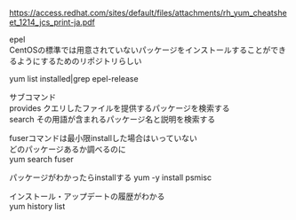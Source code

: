 
https://access.redhat.com/sites/default/files/attachments/rh_yum_cheatsheet_1214_jcs_print-ja.pdf  


epel  
CentOSの標準では用意されていないパッケージをインストールすることができるようにするためのリポジトリらしい  

yum list installed|grep epel-release  




サブコマンド   
provides クエリしたファイルを提供するパッケージを検索する  
search その用語が含まれるパッケージ名と説明を検索する  


fuserコマンドは最小限installした場合はいっていない  
どのパッケージあるか調べるのに  
yum search fuser 

パッケージがわかったらinstallする
yum -y install psmisc  

インストール・アップデートの履歴がわかる  
yum history list